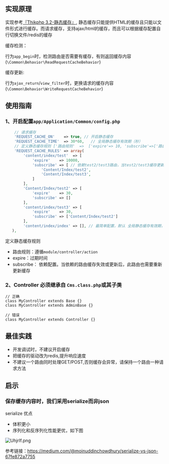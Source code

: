 ## 实现原理

实现参考[『Thikphp 3.2-静态缓存』](https://www.kancloud.cn/manual/thinkphp/1839), 静态缓存只能提供HTML的缓存且只能以文件形式进行缓存。而请求缓存，支持ajax/html的缓存，而且可以根据缓存配置自行切换文件/redis的缓存

缓存检测：

行为`app_begin`时，检测路由是否需要有缓存，有则返回缓存内容(`\Common\Behavior\ReadRequestCacheBehavior`)

缓存更新:

行为`ajax_return`/`view_filter`时，更换请求的缓存内容(`\Common\Behavior\WriteRequestCacheBehavior`)

## 使用指南

### 1、开启配置`app/Application/Common/config.php`
```php
    // 请求缓存
    'REQUEST_CACHE_ON'    => true, // 开启静态缓存
    'REQUEST_CACHE_TIME'  => 30*60,   // 全局静态缓存有效期（秒）
    // 定义静态缓存规则 ['路由规则'  =>  ['expire'=> 10, 'subscribe'=>['路由1','路由2']]],
    'REQUEST_CACHE_RULES' => array(
        'content/index/test'  => [
            'expire'    => 10000,
            'subscribe' => [ // 依赖test2/test3路由，当test2/test3缓存更新一次后，本路由也需要重新更新缓存
                'Content/Index/test2',
                'Content/Index/test3',
            ]
        ],
        'Content/Index/test2' => [
            'expire'    => 30,
            'subscribe' => []
        ],
        'content/index/test3' => [
            'expire'    => 30,
            'subscribe' => ['Content/Index/test2']
        ],
        'content/index/index' => [], // 最简单配置，默认 全局静态缓存有效期，不依赖其他路由
   ),
```

定义静态缓存规则
- 路由规则：遵循`module/controller/action`
- expire：过期时间
- subscribe： 依赖配置。当依赖的路由缓存失效或更新后，此路由也需要重新更新缓存

### 2、Controller 必须继承自 `Cms.class.php`或其子类

```
// 正确
class MyController extends Base {}
class MyController extends AdminBase {}

// 错误
class MyController extends Controller {}
```

## 最佳实践

- 开发调试时，不建议开启缓存
- 把缓存的驱动改为redis,提升响应速度
- 不建议一个路由同时处理GET/POST,否则缓存会异常，请保持一个路由一种请求方法

## 启示

### 保存缓存内容时，我们采用serialize而非json

serialize 优点
- 体积更小
- 序列化和反序列化性能更优，如下图

![UhjrIf.png](https://s1.ax1x.com/2020/07/20/UhjrIf.png)

参考链接：https://medium.com/@moinuddinchowdhury/serialize-vs-json-67fe872a7755
